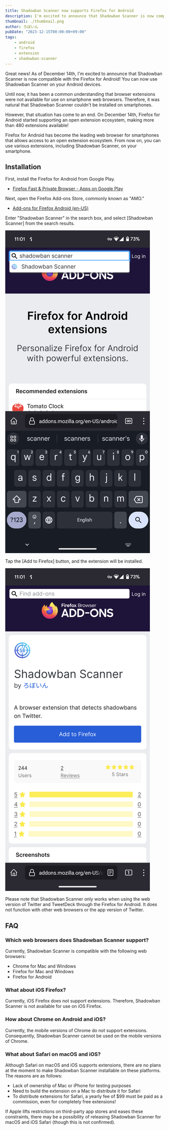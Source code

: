 ```yaml
---
title: Shadowban Scanner now supports Firefox for Android
description: I'm excited to announce that Shadowban Scanner is now compatible with the Firefox for Android! You can now use Shadowban Scanner on your Android devices.
thumbnail: ./thumbnail.png
author: ろぼいん
pubDate: "2023-12-15T00:00:00+09:00"
tags:
    - android
    - firefox
    - extension
    - shadowban-scanner
---
```


Great news! As of December 14th, I'm excited to announce that Shadowban Scanner is now compatible with the Firefox for Android! You can now use Shadowban Scanner on your Android devices.

Until now, it has been a common understanding that browser extensions were not available for use on smartphone web browsers. Therefore, it was natural that Shadowban Scanner couldn't be installed on smartphones.

However, that situation has come to an end. On December 14th, Firefox for Android started supporting an open extension ecosystem, making more than 480 extensions available!

Firefox for Android has become the leading web browser for smartphones that allows access to an open extension ecosystem. From now on, you can use various extensions, including Shadowban Scanner, on your smartphone.

## Installation

First, install the Firefox for Android from Google Play.

- [Firefox Fast & Private Browser - Apps on Google Play](https://play.google.com/store/apps/details?id=org.mozilla.firefox)

Next, open the Firefox Add-ons Store, commonly known as "AMO."

- [Add-ons for Firefox Android (en-US)](https://addons.mozilla.org/android/)

Enter "Shadowban Scanner" in the search box, and select [Shadowban Scanner] from the search results.

![Screenshot of entering "Shadowban Scanner" in AMO's search box](./Screenshot_20231215-110136.png)

Tap the [Add to Firefox] button, and the extension will be installed.

![Screenshot of Shadowban Scanner page on AMO](./Screenshot_20231215-110157.png)

Please note that Shadowban Scanner only works when using the web version of Twitter and TweetDeck through the Firefox for Android. It does not function with other web browsers or the app version of Twitter.

## FAQ

### Which web browsers does Shadowban Scanner support?

Currently, Shadowban Scanner is compatible with the following web browsers:

- Chrome for Mac and Windows
- Firefox for Mac and Windows
- Firefox for Android

### What about iOS Firefox?

Currently, iOS Firefox does not support extensions. Therefore, Shadowban Scanner is not available for use on iOS Firefox.

### How about Chrome on Android and iOS?

Currently, the mobile versions of Chrome do not support extensions. Consequently, Shadowban Scanner cannot be used on the mobile versions of Chrome.

### What about Safari on macOS and iOS?

Although Safari on macOS and iOS supports extensions, there are no plans at the moment to make Shadowban Scanner installable on these platforms. The reasons are as follows:

- Lack of ownership of Mac or iPhone for testing purposes
- Need to build the extension on a Mac to distribute it for Safari
- To distribute extensions for Safari, a yearly fee of $99 must be paid as a commission, even for completely free extensions!

If Apple lifts restrictions on third-party app stores and eases these constraints, there may be a possibility of releasing Shadowban Scanner for macOS and iOS Safari (though this is not confirmed).
